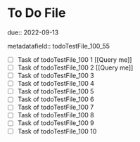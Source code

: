 # To Do File

due:: 2022-09-13

metadatafield:: todoTestFile_100_55

- [ ] Task of todoTestFile_100 1 [[Query me]]
- [ ] Task of todoTestFile_100 2 [[Query me]]
- [ ] Task of todoTestFile_100 3
- [ ] Task of todoTestFile_100 4
- [ ] Task of todoTestFile_100 5
- [ ] Task of todoTestFile_100 6
- [ ] Task of todoTestFile_100 7
- [ ] Task of todoTestFile_100 8
- [ ] Task of todoTestFile_100 9
- [ ] Task of todoTestFile_100 10